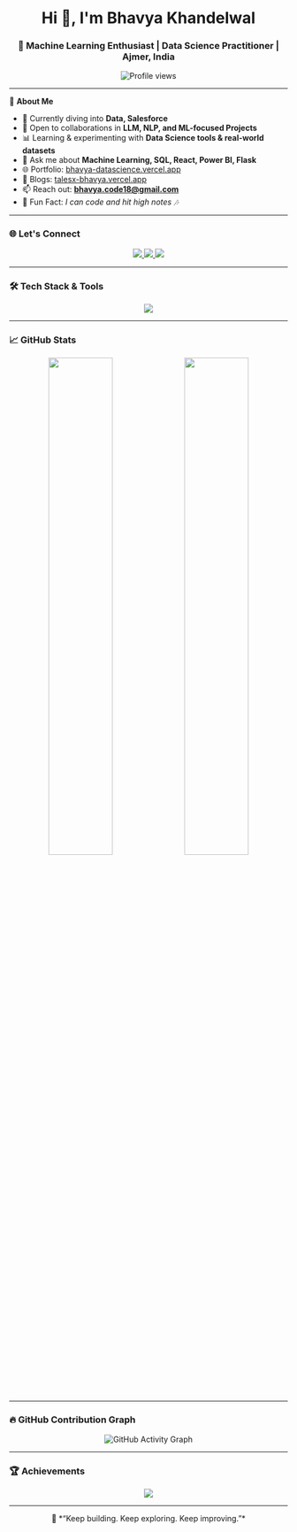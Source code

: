 <h1 align="center">Hi 👋, I'm Bhavya Khandelwal</h1>
<h3 align="center">🚀 Machine Learning Enthusiast | Data Science Practitioner | Ajmer, India</h3>

<p align="center">
  <img src="https://komarev.com/ghpvc/?username=terminator2299&label=Profile%20views&color=0e75b6&style=flat" alt="Profile views" />
</p>

---

🎯 **About Me**

- 🌱 Currently diving into **Data, Salesforce**
- 🤝 Open to collaborations in **LLM, NLP, and ML-focused Projects**
- 📊 Learning & experimenting with **Data Science tools & real-world datasets**
- 💬 Ask me about **Machine Learning, SQL, React, Power BI, Flask**
- 🌐 Portfolio: [bhavya-datascience.vercel.app](https://bhavya-datascience.vercel.app/)
- 📝 Blogs: [talesx-bhavya.vercel.app](https://talesx-bhavya.vercel.app/)
- 📫 Reach out: **bhavya.code18@gmail.com**
- 🎤 Fun Fact: *I can code and hit high notes 🎶*

---

### 🌐 Let's Connect

<p align="center">
  <a href="https://x.com/bhavya2299" target="_blank">
    <img src="https://img.shields.io/badge/X(Twitter)-1DA1F2?style=for-the-badge&logo=twitter&logoColor=white"/>
  </a>
  <a href="https://instagram.com/bhavya__khandelwal" target="_blank">
    <img src="https://img.shields.io/badge/Instagram-E4405F?style=for-the-badge&logo=instagram&logoColor=white"/>
  </a>
  <a href="https://www.leetcode.com/bhavya_3549" target="_blank">
    <img src="https://img.shields.io/badge/LeetCode-FFA116?style=for-the-badge&logo=leetcode&logoColor=black"/>
  </a>
</p>

---

### 🛠️ Tech Stack & Tools

<p align="center">
  <img src="https://skillicons.dev/icons?i=python,cpp,c,cs,html,css,js,react,nodejs,express,flask,django,git,github,docker,mysql,postgres,figma,linux,vscode,tensorflow,pytorch" />
</p>

---

### 📈 GitHub Stats

<div align="center">
  <img src="https://github-readme-stats.vercel.app/api?username=terminator2299&show_icons=true&theme=tokyonight&hide_border=true" width="48%" />
  <img src="https://github-readme-stats.vercel.app/api/top-langs/?username=terminator2299&layout=compact&theme=tokyonight&hide_border=true" width="48%" />
</div>

---

### 🔥 GitHub Contribution Graph

<p align="center">
  <img src="https://github-readme-activity-graph.vercel.app/graph?username=terminator2299&theme=tokyo-night&hide_border=true" alt="GitHub Activity Graph" />
</p>

---

### 🏆 Achievements

<p align="center">
  <img src="https://github-profile-trophy.vercel.app/?username=terminator2299&theme=monokai&margin-w=15&no-frame=true" />
</p>

---

<p align="center">
  🚀 *“Keep building. Keep exploring. Keep improving.”*
</p>

